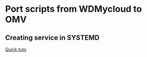 # Port scripts from WDMycloud to OMV

## Creating service in SYSTEMD
[Quick tuto](https://medium.com/@benmorel/creating-a-linux-service-with-systemd-611b5c8b91d6)
